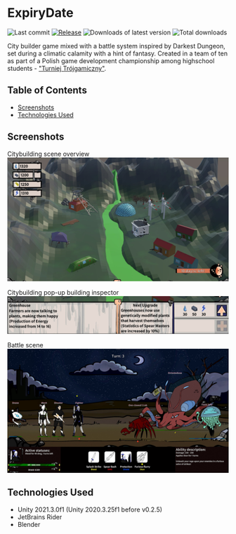 # **ExpiryDate**

![Last commit](https://flat.badgen.net/github/last-commit/exostin/ExpiryDate/main)
[![Release](https://flat.badgen.net/github/release/exostin/ExpiryDate/stable)](https://github.com/exostin/ExpiryDate/releases)
![Downloads of latest version](https://flat.badgen.net/github/assets-dl/exostin/ExpiryDate/?label=lastest+release+downloads)
![Total downloads](https://img.shields.io/github/downloads/exostin/ExpiryDate/total?color=g&label=total%20downloads&style=flat-square)

City builder game mixed with a battle system inspired by Darkest Dungeon, set during a climatic calamity with a hint of fantasy.
Created in a team of ten as part of a Polish game development championship among highschool students - ["Turniej Trójgamiczny"](https://www.t3g.pl/).

## Table of Contents

- [Screenshots](#screenshots)
- [Technologies Used](#technologies-used)

## Screenshots

Citybuilding scene overview
![Citybuilding scene screenshot](Assets\Graphics\2D\Tutorial\Citybuilding.jpg)

Citybuilding pop-up building inspector
![Citybuilding ispector](Assets\Graphics\2D\Tutorial\InspectorExample.jpg)

Battle scene
![Battle scene screenshot](Assets\Graphics\2D\Tutorial\Battle.jpg)

## Technologies Used

- Unity 2021.3.0f1 (Unity 2020.3.25f1 before v0.2.5)
- JetBrains Rider
- Blender

